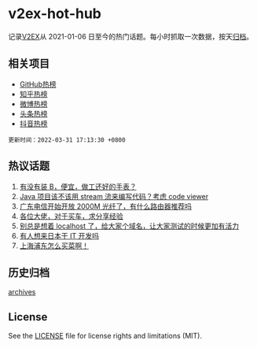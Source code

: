 # v2ex-hot-hub

 记录[V2EX](https://www.v2ex.com/)从 2021-01-06 日至今的热门话题。每小时抓取一次数据，按天[归档](archives)。
 
 ## 相关项目

- [GitHub热榜](https://github.com/lonnyzhang423/github-hot-hub)
- [知乎热榜](https://github.com/lonnyzhang423/zhihu-hot-hub)
- [微博热榜](https://github.com/lonnyzhang423/weibo-hot-hub)
- [头条热榜](https://github.com/lonnyzhang423/toutiao-hot-hub)
- [抖音热榜](https://github.com/lonnyzhang423/douyin-hot-hub)


 `更新时间：2022-03-31 17:13:30 +0800`

## 热议话题

1. [有没有装 B，便宜，做工还好的手表？](https://www.v2ex.com/t/844000)
1. [Java 项目该不该用 stream 流来编写代码？考虑 code viewer](https://www.v2ex.com/t/843929)
1. [广东电信开始开放 2000M 光纤了，有什么路由器推荐吗](https://www.v2ex.com/t/843991)
1. [各位大佬，对于买车，求分享经验](https://www.v2ex.com/t/844041)
1. [别总是想着 localhost 了，给大家个域名，让大家测试的时候更加有活力](https://www.v2ex.com/t/844029)
1. [有人想来日本干 IT 开发吗](https://www.v2ex.com/t/843972)
1. [上海浦东怎么买菜啊！](https://www.v2ex.com/t/844100)

## 历史归档

[archives](archives)

## License

See the [LICENSE](LICENSE) file for license rights and limitations (MIT).
